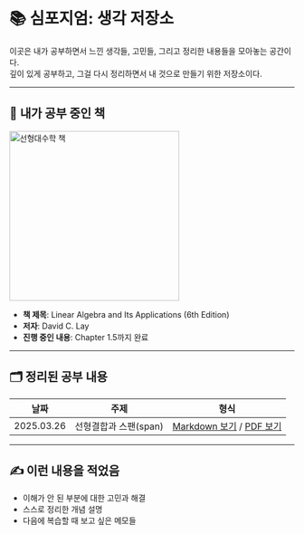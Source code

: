 # 📚 심포지엄: 생각 저장소

이곳은 내가 공부하면서 느낀 생각들, 고민들, 그리고 정리한 내용들을 모아놓는 공간이다.  
깊이 있게 공부하고, 그걸 다시 정리하면서 내 것으로 만들기 위한 저장소이다.

---

## 📘 내가 공부 중인 책

<img src="./img/linear_algebra_book.jpg" alt="선형대수학 책" width="300"/>

- **책 제목**: Linear Algebra and Its Applications (6th Edition)
- **저자**: David C. Lay
- **진행 중인 내용**: Chapter 1.5까지 완료

---

## 🗂️ 정리된 공부 내용

| 날짜 | 주제 | 형식 |
|------|------|------|
| 2025.03.26 | 선형결합과 스팬(span) | [Markdown 보기](./notebook/ch1.3_notes.md) / [PDF 보기](./notebook/ch1.3_notes.pdf) |

---

## ✍️ 이런 내용을 적었음
- 이해가 안 된 부분에 대한 고민과 해결
- 스스로 정리한 개념 설명
- 다음에 복습할 때 보고 싶은 메모들
